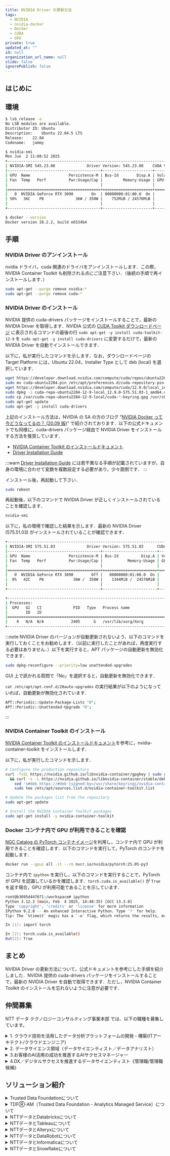 ```yaml
---
title: NVIDIA Driver の更新方法
tags:
  - NVIDIA
  - nvidia-docker
  - Docker
  - CUDA
  - GPU
private: true
updated_at: ""
id: null
organization_url_name: null
slide: false
ignorePublish: false
---
```


## はじめに

## 環境

```sh
$ lsb_release -a
No LSB modules are available.
Distributor ID:	Ubuntu
Description:	Ubuntu 22.04.5 LTS
Release:	22.04
Codename:	jammy
```

```sh
$ nvidia-smi
Mon Jun  2 11:08:52 2025
+---------------------------------------------------------------------------------------+
| NVIDIA-SMI 545.23.08              Driver Version: 545.23.08    CUDA Version: 12.3     |
|-----------------------------------------+----------------------+----------------------+
| GPU  Name                 Persistence-M | Bus-Id        Disp.A | Volatile Uncorr. ECC |
| Fan  Temp   Perf          Pwr:Usage/Cap |         Memory-Usage | GPU-Util  Compute M. |
|                                         |                      |               MIG M. |
|=========================================+======================+======================|
|   0  NVIDIA GeForce RTX 3090        On  | 00000000:01:00.0  On |                  N/A |
| 50%   36C    P8              36W / 350W |    752MiB / 24576MiB |     16%      Default |
|                                         |                      |                  N/A |
+-----------------------------------------+----------------------+----------------------+
```

```sh
$ docker --version
Docker version 28.2.2, build e6534b4
```

## 手順

### NVIDIA Driver のアンインストール

nvidia ドライバ，cuda 関連のドライバをアンインストールします．この際，NVIDIA Container Toolkit も削除される点にご注意下さい．（後続の手順で再インストールします．）

```sh
sudo apt-get --purge remove nvidia-*
sudo apt-get --purge remove cuda-*
```

### NVIDIA Driver のインストール

NVIDIA 提供の cuda-drivers パッケージをインストールすることで，最新の NVIDIA Driver を取得します．NVIDIA 公式の [CUDA Toolkit ダウンロードページ](https://developer.nvidia.com/cuda-downloads?target_os=Linux&target_arch=x86_64&Distribution=Ubuntu&target_version=22.04&target_type=deb_local) に表示されるコマンドの最後の行 `sudo apt-get -y install cuda-toolkit-12-9` を `sudo apt-get -y install cuda-drivers` に変更するだけで，最新の NVIDIA Driver を自動でインストールできます．

以下に，私が実行したコマンドを示します．なお，ダウンロードページの Target Platform には，Ubuntu 22.04，Installer Type として deb (local) を選択しています．

```sh
wget https://developer.download.nvidia.com/compute/cuda/repos/ubuntu2204/x86_64/cuda-ubuntu2204.pin
sudo mv cuda-ubuntu2204.pin /etc/apt/preferences.d/cuda-repository-pin-600
wget https://developer.download.nvidia.com/compute/cuda/12.9.0/local_installers/cuda-repo-ubuntu2204-12-9-local_12.9.0-575.51.03-1_amd64.deb
sudo dpkg -i cuda-repo-ubuntu2204-12-9-local_12.9.0-575.51.03-1_amd64.deb
sudo cp /var/cuda-repo-ubuntu2204-12-9-local/cuda-*-keyring.gpg /usr/share/keyrings/
sudo apt-get update
sudo apt-get -y install cuda-drivers
```

上記のインストール方法は，NVIDIA の SA の方のブログ “[NVIDIA Docker って今どうなってるの？ (20.09 版)](https://medium.com/nvidiajapan/nvidia-docker-%E3%81%A3%E3%81%A6%E4%BB%8A%E3%81%A9%E3%81%86%E3%81%AA%E3%81%A3%E3%81%A6%E3%82%8B%E3%81%AE-20-09-%E7%89%88-558fae883f44)” で紹介されております．以下の公式ドキュメントでも同様に，cuda-drivers パッケージ経由で NVIDIA Driver をインストールする方法を推奨しています．

- [NVIDIA Container Toolkit のインストールドキュメント](https://docs.nvidia.com/datacenter/cloud-native/container-toolkit/latest/install-guide.html)
- [Driver Installation Guide](https://docs.nvidia.com/datacenter/tesla/driver-installation-guide/index.html#ubuntu)

:::warn
[Driver Installation Guide](https://docs.nvidia.com/datacenter/tesla/driver-installation-guide/index.html#ubuntu) には若干異なる手順が記載されていますが，自身の環境に合わせて変数を複数設定する必要があり，少々面倒です．
:::

インストール後，再起動して下さい．

```sh
sudo reboot
```

再起動後，以下のコマンドで NVIDIA Driver が正しくインストールされていることを確認します．

```sh
nvidia-smi
```

以下に，私の環境で確認した結果を示します．最新の NVIDIA Driver (575.51.03) がインストールされていることが確認できます．

```sh
+-----------------------------------------------------------------------------------------+
| NVIDIA-SMI 575.51.03              Driver Version: 575.51.03      CUDA Version: 12.9     |
|-----------------------------------------+------------------------+----------------------+
| GPU  Name                 Persistence-M | Bus-Id          Disp.A | Volatile Uncorr. ECC |
| Fan  Temp   Perf          Pwr:Usage/Cap |           Memory-Usage | GPU-Util  Compute M. |
|                                         |                        |               MIG M. |
|=========================================+========================+======================|
|   0  NVIDIA GeForce RTX 3090        Off |   00000000:01:00.0  On |                  N/A |
|  0%   42C    P8             36W /  350W |    1344MiB /  24576MiB |     23%      Default |
|                                         |                        |                  N/A |
+-----------------------------------------+------------------------+----------------------+

+-----------------------------------------------------------------------------------------+
| Processes:                                                                              |
|  GPU   GI   CI              PID   Type   Process name                        GPU Memory |
|        ID   ID                                                               Usage      |
|=========================================================================================|
|    0   N/A  N/A            2405      G   /usr/lib/xorg/Xorg                      480MiB |
+-----------------------------------------------------------------------------------------+
```

:::note
NVIDIA Driver のバージョンが自動更新されないよう，以下のコマンドを実行しておくことをお勧めします．（以前に実行したことがあれば，再度実行する必要はありません．）以下を実行すると，APT パッケージの自動更新を無効化できます．

```sh
sudo dpkg-reconfigure --priority=low unattended-upgrades
```

GUI 上で訊かれる質問で「No」を選択すると，自動更新を無効化できます．

`cat /etc/apt/apt.conf.d/20auto-upgrades` の実行結果が以下のようになっていれば，自動更新が無効化されています．

```sh
APT::Periodic::Update-Package-Lists "0";
APT::Periodic::Unattended-Upgrade "0";
```

:::

### NVIDIA Container Toolkit のインストール

[NVIDIA Container Toolkit のインストールドキュメント](https://docs.nvidia.com/datacenter/cloud-native/container-toolkit/latest/install-guide.html#with-apt-ubuntu-debian)を参考に，nvidia-container-toolkit をインストールします．

以下に，私が実行したコマンドを示します．

```sh
# Configure the production repository
curl -fsSL https://nvidia.github.io/libnvidia-container/gpgkey | sudo gpg --dearmor -o /usr/share/keyrings/nvidia-container-toolkit-keyring.gpg \
  && curl -s -L https://nvidia.github.io/libnvidia-container/stable/deb/nvidia-container-toolkit.list | \
    sed 's#deb https://#deb [signed-by=/usr/share/keyrings/nvidia-container-toolkit-keyring.gpg] https://#g' | \
    sudo tee /etc/apt/sources.list.d/nvidia-container-toolkit.list

# Update the packages list from the repository
sudo apt-get update

# Install the NVIDIA Container Toolkit packages
sudo apt-get install -y nvidia-container-toolkit
```

### Docker コンテナ内で GPU が利用できることを確認

[NGC Catalog の PyTorch コンテナイメージ](https://catalog.ngc.nvidia.com/orgs/nvidia/containers/pytorch)を利用し，コンテナ内で GPU が利用できることを確認します．以下のコマンドを実行して，PyTorch のコンテナを起動します．

```sh
docker run --gpus all -it --rm nvcr.io/nvidia/pytorch:25.05-py3
```

コンテナ内で `ipython` を実行し，以下のコマンドを実行することで，PyTorch が GPU を認識しているかを確認します．`torch.cuda.is_available()` が `True` を返す場合，GPU が利用可能であることを示しています．

```sh
root@b3095d447671:/workspace# ipython
Python 3.12.3 (main, Feb  4 2025, 14:48:35) [GCC 13.3.0]
Type 'copyright', 'credits' or 'license' for more information
IPython 9.2.0 -- An enhanced Interactive Python. Type '?' for help.
Tip: The `%timeit` magic has a `-o` flag, which returns the results, making it easy to plot. See `%timeit?`.

In [1]: import torch

In [2]: torch.cuda.is_available()
Out[2]: True
```

## まとめ

NVIDIA Driver の更新方法について，公式ドキュメントを参考にした手順を紹介しました．NVIDIA 提供の cuda-drivers パッケージをインストールすることで，最新の NVIDIA Driver を自動で取得できます．ただし，NVIDIA Container Toolkit のインストールを忘れないように注意が必要です．

## 仲間募集

NTT データ テクノロジーコンサルティング事業本部 では、以下の職種を募集しています。

<details><summary>1. クラウド技術を活用したデータ分析プラットフォームの開発・構築(ITアーキテクト/クラウドエンジニア)</summary>

クラウド／プラットフォーム技術の知見に基づき、DWH、BI、ETL 領域におけるソリューション開発を推進します。
https://enterprise-aiiot.nttdata.com/recruitment/career_sp/cloud_engineer

</details>

<details><summary>2. データサイエンス領域（データサイエンティスト／データアナリスト）</summary>

データ活用／情報処理／AI／BI／統計学などの情報科学を活用し、よりデータサイエンスの観点から、データ分析プロジェクトのリーダーとしてお客様の DX／デジタルサクセスを推進します。
https://enterprise-aiiot.nttdata.com/recruitment/career_sp/datascientist

</details>

<details><summary>3.お客様のAI活用の成功を推進するAIサクセスマネージャー</summary>

DataRobot をはじめとした AI ソリューションやサービスを使って、
お客様の AI プロジェクトを成功させ、ビジネス価値を創出するための活動を実施し、
お客様内での AI 活用を拡大、NTT データが提供する AI ソリューションの利用継続を推進していただく人材を募集しています。
https://nttdata.jposting.net/u/job.phtml?job_code=804

</details>

<details><summary>4.DX／デジタルサクセスを推進するデータサイエンティスト《管理職/管理職候補》</summary>
データ分析プロジェクトのリーダとして、正確な課題の把握、適切な評価指標の設定、分析計画策定や適切な分析手法や技術の評価・選定といったデータ活用の具現化、高度化を行い分析結果の見える化・お客様の納得感醸成を行うことで、ビジネス成果・価値を出すアクションへとつなげることができるデータサイエンティスト人材を募集しています。

https://nttdata.jposting.net/u/job.phtml?job_code=898

</details>

## ソリューション紹介

<details><summary> Trusted Data Foundationについて</summary><div>

～データ資産を分析活用するための環境をオールインワンで提供するソリューション～
https://www.nttdata.com/jp/ja/lineup/tdf/
最新のクラウド技術を採用して弊社が独自に設計したリファレンスアーキテクチャ（Datalake+DWH+AI/BI）を顧客要件に合わせてカスタマイズして提供します。
可視化、機械学習、DeepLearning などデータ資産を分析活用するための環境がオールインワンで用意されており、これまでとは別次元の量と質のデータを用いてアジリティ高く DX 推進を実現できます。

</div></details>

<details><summary> TDFⓇ-AM（Trusted Data Foundation - Analytics Managed Service）について</summary><div>

～データ活用基盤の段階的な拡張支援 (Quick Start) と保守運用のマネジメント（Analytics Managed）をご提供することでお客様の DX を成功に導く、データ活用プラットフォームサービス～
https://www.nttdata.com/jp/ja/lineup/tdf_am/
TDFⓇ-AM は、データ活用を Quick に始めることができ、データ活用の成熟度に応じて段階的に環境を拡張します。プラットフォームの保守運用は NTT データが一括で実施し、お客様は成果創出に専念することが可能です。また、日々最新のテクノロジーをキャッチアップし、常に活用しやすい環境を提供します。なお、ご要望に応じて上流のコンサルティングフェーズから AI/BI などのデータ活用支援に至るまで、End to End で課題解決に向けて伴走することも可能です。

</div></details>

<details><summary> NTTデータとDatabricksについて </summary>
NTTデータは、お客様企業のデジタル変革・DXの成功に向けて、「databricks」のソリューションの提供に加え、情報活用戦略の立案から、AI技術の活用も含めたアナリティクス、分析基盤構築・運用、分析業務のアウトソースまで、ワンストップの支援を提供いたします。

https://www.nttdata.com/jp/ja/lineup/databricks/

</details>

<details><summary>NTTデータとTableauについて </summary><div>

ビジュアル分析プラットフォームの Tableau と 2014 年にパートナー契約を締結し、自社の経営ダッシュボード基盤への採用や独自のコンピテンシーセンターの設置などの取り組みを進めてきました。さらに 2019 年度には Salesforce とワンストップでのサービスを提供開始するなど、積極的にビジネスを展開しています。

これまで Partner of the Year, Japan を 4 年連続で受賞しており、2021 年にはアジア太平洋地域で最もビジネスに貢献したパートナーとして表彰されました。
また、2020 年度からは、Tableau を活用したデータ活用促進のコンサルティングや導入サービスの他、AI 活用やデータマネジメント整備など、お客さまの企業全体のデータ活用民主化を成功させるためのノウハウ・方法論を体系化した「デジタルサクセス」プログラムを提供開始しています。

https://www.nttdata.com/jp/ja/lineup/tableau/

</div></details>

<details><summary>NTTデータとAlteryxについて </summary><div>
Alteryxは、業務ユーザーからIT部門まで誰でも使えるセルフサービス分析プラットフォームです。

Alteryx 導入の豊富な実績を持つ NTT データは、最高位にあたる Alteryx Premium パートナーとしてお客さまをご支援します。

導入時のプロフェッショナル支援など独自メニューを整備し、特定の業種によらない多くのお客さまに、Alteryx を活用したサービスの強化・拡充を提供します。

https://www.nttdata.com/jp/ja/lineup/alteryx/

</div></details>

<details><summary>NTTデータとDataRobotについて </summary><div>
DataRobotは、包括的なAIライフサイクルプラットフォームです。

NTT データは DataRobot 社と戦略的資本業務提携を行い、経験豊富なデータサイエンティストが AI・データ活用を起点にお客様のビジネスにおける価値創出をご支援します。

https://www.nttdata.com/jp/ja/lineup/datarobot/

</div></details>

<details><summary> NTTデータとInformaticaについて</summary><div>

データ連携や処理方式を専門領域として 10 年以上取り組んできたプロ集団である NTT データは、データマネジメント領域でグローバルでの高い評価を得ている Informatica 社とパートナーシップを結び、サービス強化を推進しています。

https://www.nttdata.com/jp/ja/lineup/informatica/

</div></details>

<details><summary>NTTデータとSnowflakeについて </summary><div>
NTTデータでは、Snowflake Inc.とソリューションパートナー契約を締結し、クラウド・データプラットフォーム「Snowflake」の導入・構築、および活用支援を開始しています。

NTT データではこれまでも、独自ノウハウに基づき、ビッグデータ・AI など領域に係る市場競争力のあるさまざまなソリューションパートナーとともにエコシステムを形成し、お客さまのビジネス変革を導いてきました。
Snowflake は、これら先端テクノロジーとのエコシステムの形成に強みがあり、NTT データはこれらを組み合わせることでお客さまに最適なインテグレーションをご提供いたします。

https://www.nttdata.com/jp/ja/lineup/snowflake/

</div></details>
